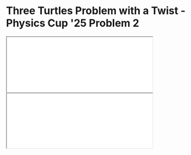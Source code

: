 # Three Turtles Problem with a Twist - Physics Cup '25 Problem 2

<iframe src="../Files/anim1.html" title="" width="400" height="auto"></iframe>

<iframe src="../Files/anim2.html" title="" width="400" height="auto"></iframe>
